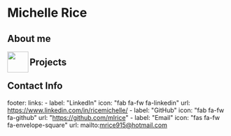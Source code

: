 # Michelle Rice

## About me
<a href="url"><img src="https://github.com/mlrice/mlrice.github.io/blob/main/assets/images/bio-photo.jpg" align="left" height="48" width="48" ></a>





## Projects









## Contact Info
footer:
links:
    - label: "LinkedIn"
      icon: "fab fa-fw fa-linkedin"
      url: https://www.linkedin.com/in/ricemichelle/
    - label: "GitHub"
      icon: "fab fa-fw fa-github"
      url: "https://github.com/mlrice"
    - label: "Email"
      icon: "fas fa-fw fa-envelope-square"
      url: mailto:mrice915@hotmail.com
